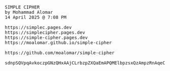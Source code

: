 <pre>
SIMPLE CIPHER
by Mohammad Alomar
14 April 2025 @ 7:08 PM

https://simplec.pages.dev
https://simplecipher.pages.dev
https://simple-cipher.pages.dev
https://moalomar.github.io/simple-cipher

https://github.com/moalomar/simple-cipher

sdnpSQVpqAvkoczpGNzQHxAAjCLrbzpZXQaEmAPQMElbpzsxQzAmpzRnAqeCpaZ
</pre>